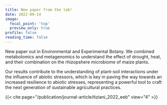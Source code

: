 ```yaml
---
title: New paper from the lab!
date: 2022-09-14
image:
  focal_point: 'top'
  preview_only: true
profile: false
reading_time: false
---
```


New paper out in Environmental and Experimental Botany. We combined metabolomics and metagenomics to understand the effect of drought, heat, and their combination on the rhizopshere microbiome of maize plants. 

<!--more-->

Our results contribute to the understanding of plant-soil interactions under the influence of abiotic stressors, which is key in paving the way towards an increased resilience to abiotic stresses, representing a powerful tool to craft the next generation of sustainable agricultural practices.

{{< cite page="/publication/journal-article/tiziani_2022_eeb" view="4" >}}